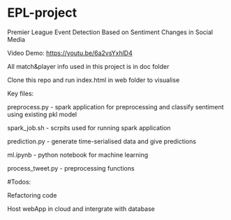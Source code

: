 # EPL-project
Premier League Event Detection Based on Sentiment Changes in Social Media

Video Demo: https://youtu.be/6a2vsYxhlD4

All match&player info used in this project is in doc folder

Clone this repo and run index.html in web folder to visualise

Key files:

preprocess.py - spark application for preprocessing and classify sentiment using existing pkl model

spark_job.sh - scrpits used for running spark application

prediction.py - generate time-serialised data and give predictions

ml.ipynb - python notebook for machine learning 

process_tweet.py - preprocessing functions


#Todos:

Refactoring code

Host webApp in cloud and intergrate with database
